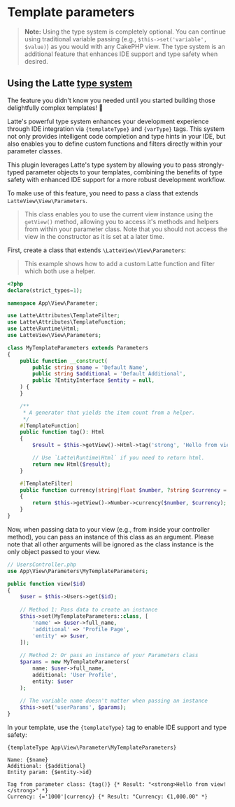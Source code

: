 # Template parameters

> **Note:** Using the type system is completely optional. You can continue using traditional variable passing (e.g., `$this->set('variable', $value)`) as you would with any CakePHP view. The type system is an additional feature that enhances IDE support and type safety when desired.

## Using the Latte [type system](https://latte.nette.org/en/type-system)

The feature you didn't know you needed until you started building those delightfully complex templates! 🎯

Latte's powerful type system enhances your development experience through IDE integration via `{templateType}` and `{varType}` tags. This system not only provides intelligent code completion and type hints in your IDE, but also enables you to define custom functions and filters directly within your parameter classes.

This plugin leverages Latte's type system by allowing you to pass strongly-typed parameter objects to your templates, combining the benefits of type safety with enhanced IDE support for a more robust development workflow. 

To make use of this feature, you need to pass a class that extends `LatteView\View\Parameters`. 

> This class enables you to use the current view instance using the `getView()` method, allowing you to access it's methods and helpers from within your parameter class. Note that you should not access the view in the constructor as it is set at a later time.

First, create a class that extends `\LatteView\View\Parameters`:
> This example shows how to add a custom Latte function and filter which both use a helper.

```php
<?php
declare(strict_types=1);

namespace App\View\Parameter;

use Latte\Attributes\TemplateFilter;
use Latte\Attributes\TemplateFunction;
use Latte\Runtime\Html;
use LatteView\View\Parameters;

class MyTemplateParameters extends Parameters
{
    public function __construct(
        public string $name = 'Default Name',
        public string $additional = 'Default Additional',
        public ?EntityInterface $entity = null,
    ) {
    }

    /**
     * A generator that yields the item count from a helper.
     */
    #[TemplateFunction]
    public function tag(): Html
    {
        $result = $this->getView()->Html->tag('strong', 'Hello from view!');

        // Use `Latte\Runtime\Html` if you need to return html. 
        return new Html($result);
    }

    #[TemplateFilter]
    public function currency(string|float $number, ?string $currency = 'EUR'): string
    {
        return $this->getView()->Number->currency($number, $currency);
    }    
}
```

Now, when passing data to your view (e.g., from inside your controller method), you can pass an instance of this class as an argument. Please note that all other arguments will be ignored as the class instance is the only object passed to your view.

```php
// UsersController.php
use App\View\Parameters\MyTemplateParameters;

public function view($id)
{
    $user = $this->Users->get($id);
    
    // Method 1: Pass data to create an instance
    $this->set(MyTemplateParameters::class, [
        'name' => $user->full_name,
        'additional' => 'Profile Page',
        'entity' => $user,
    ]);
    
    // Method 2: Or pass an instance of your Parameters class
    $params = new MyTemplateParameters(
        name: $user->full_name,
        additional: 'User Profile',
        entity: $user
    );
    
    // The variable name doesn't matter when passing an instance
    $this->set('userParams', $params);
}
```

In your template, use the `{templateType}` tag to enable IDE support and type safety:

```latte
{templateType App\View\Parameter\MyTemplateParameters}

Name: {$name}
Additional: {$additional}
Entity param: {$entity->id}

Tag from parameter class: {tag()} {* Result: "<strong>Hello from view!</strong>" *}
Currency: {='1000'|currency} {* Result: "Currency: €1,000.00" *}
```
